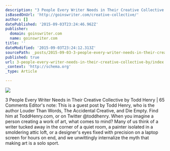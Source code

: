 ```yaml
---
description: "3 People Every Writer Needs in Their Creative Collective  by Todd Henry | 65 Comments Editor’s note: This is a guest post by Todd Henry, who is the author\_Loude"
isBasedOnUrl: 'http://goinswriter.com/creative-collective/'
author: []
datePublished: '2015-09-03T23:24:46.962Z'
publisher:
  domain: goinswriter.com
  name: goinswriter.com
title: ''
dateModified: '2015-09-03T23:24:12.313Z'
sourcePath: _posts/2015-09-03-3-people-every-writer-needs-in-their-creative-collective-by.md
published: true
url: 3-people-every-writer-needs-in-their-creative-collective-by/index.html
_context: 'http://schema.org'
_type: Article

---
```

![](http://goinswriter.com/wp-content/uploads/creative-collective.jpg)

3 People Every Writer Needs in Their Creative Collective by Todd Henry | 65 Comments Editor's note: This is a guest post by Todd Henry, who is the author Louder Than Words, The Accidental Creative, and Die Empty. Find him at ToddHenry.com, or on Twitter @toddhenry. When you imagine a person creating a work of art, what comes to mind? Many of us think of a writer tucked away in the corner of a quiet room, a painter isolated in a smoldering attic loft, or a designer's eyes fixed with precision on a laptop screen for hours on end, and we unwittingly internalize the myth that making art is a solo sport.